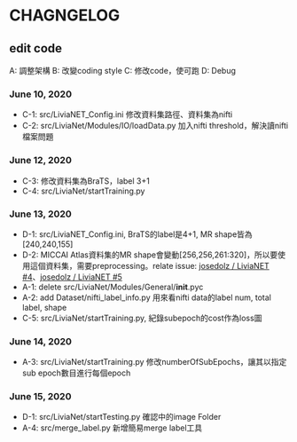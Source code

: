 # CHAGNGELOG

## edit code

A: 調整架構
B: 改變coding style
C: 修改code，使可跑
D: Debug

### June 10, 2020
+ C-1: src/LiviaNET_Config.ini 修改資料集路徑、資料集為nifti
+ C-2: src/LiviaNet/Modules/IO/loadData.py 加入nifti threshold，解決讀nifti檔案問題

### June 12, 2020
+ C-3: 修改資料集為BraTS，label 3+1
+ C-4: src/LiviaNet/startTraining.py 

### June 13, 2020
+ D-1: src/LiviaNET_Config.ini, BraTS的label是4+1, MR shape皆為[240,240,155]
+ D-2: MICCAI Atlas資料集的MR shape會變動[256,256,261:320]，所以要使用這個資料集，需要preprocessing。relate issue: [josedolz
/
LiviaNET #4](https://github.com/josedolz/LiviaNET/issues/4 )、[josedolz
/
LiviaNET #5](https://github.com/josedolz/LiviaNET/issues/5 )
+ A-1: delete src/LiviaNet/Modules/General/__init__.pyc
+ A-2: add Dataset/nifti_label_info.py 用來看nifti data的label num, total label, shape
+ C-5: src/LiviaNet/startTraining.py, 紀錄subepoch的cost作為loss圖

### June 14, 2020
+ A-3: src/LiviaNet/startTraining.py 修改numberOfSubEpochs，讓其以指定sub epoch數目進行每個epoch

### June 15, 2020
+ D-1: src/LiviaNet/startTesting.py 確認中的image Folder
+ A-4: src/merge_label.py 新增簡易merge label工具